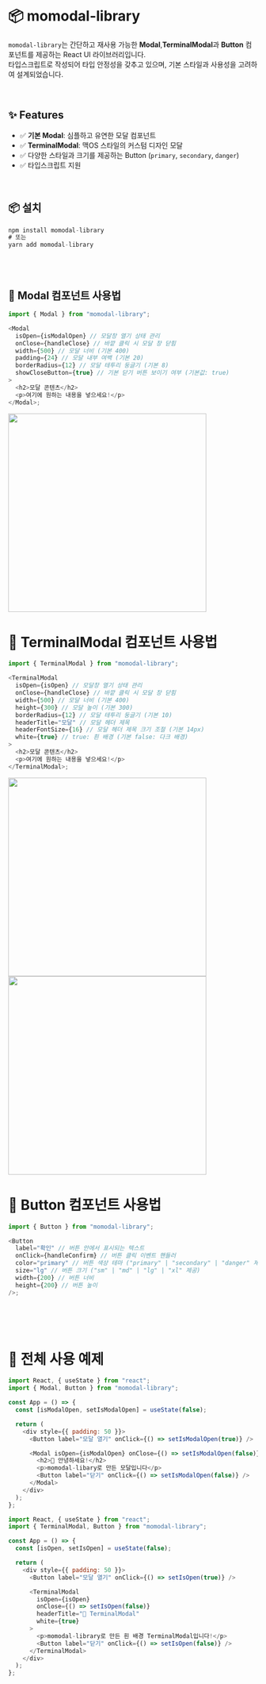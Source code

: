 <!-- @format -->

# 📦 momodal-library

`momodal-library`는 간단하고 재사용 가능한 **Modal**,**TerminalModal**과
**Button** 컴포넌트를 제공하는 React UI 라이브러리입니다.  
타입스크립트로 작성되어 타입 안정성을 갖추고 있으며, 기본 스타일과 사용성을 고려하여 설계되었습니다.

<br>

## ✨ Features

- ✅ **기본 Modal**: 심플하고 유연한 모달 컴포넌트
- ✅ **TerminalModal**: 맥OS 스타일의 커스텀 디자인 모달
- ✅ 다양한 스타일과 크기를 제공하는 Button (`primary`, `secondary`, `danger`)
- ✅ 타입스크립트 지원

<br>

## 📦 설치

```js
npm install momodal-library
# 또는
yarn add momodal-library
```

<br>
<br>

## 🚀 Modal 컴포넌트 사용법

```js
import { Modal } from "momodal-library";

<Modal
  isOpen={isModalOpen} // 모달창 열기 상태 관리
  onClose={handleClose} // 바깥 클릭 시 모달 창 닫힘
  width={500} // 모달 너비 (기본 400)
  padding={24} // 모달 내부 여백 (기본 20)
  borderRadius={12} // 모달 테투리 둥글기 (기본 8)
  showCloseButton={true} // 기본 닫기 버튼 보이기 여부 (기본값: true)
>
  <h2>모달 콘텐츠</h2>
  <p>여기에 원하는 내용을 넣으세요!</p>
</Modal>;
```

<img src="https://i.imgur.com/Hz5FXlx.png" width="400"/>

<br>

# 📌 TerminalModal 컴포넌트 사용법

```js
import { TerminalModal } from "momodal-library";

<TerminalModal
  isOpen={isOpen} // 모달창 열기 상태 관리
  onClose={handleClose} // 바깥 클릭 시 모달 창 닫힘
  width={500} // 모달 너비 (기본 400)
  height={300} // 모달 높이 (기본 300)
  borderRadius={12} // 모달 테투리 둥글기 (기본 10)
  headerTitle="모달" // 모달 헤더 제목
  headerFontSize={16} // 모달 헤더 제목 크기 조절 (기본 14px)
  white={true} // true: 흰 배경 (기본 false: 다크 배경)
>
  <h2>모달 콘텐츠</h2>
  <p>여기에 원하는 내용을 넣으세요!</p>
</TerminalModal>;
```

<img src="https://i.imgur.com/V9mUjwo.png" width="400"/>
<img src="https://i.imgur.com/uunlPsT.png" width="400"/>

<br>

# 🎨 Button 컴포넌트 사용법

```js
import { Button } from "momodal-library";

<Button
  label="확인" // 버튼 안에서 표시되는 텍스트
  onClick={handleConfirm} // 버튼 클릭 이벤트 핸들러
  color="primary" // 버튼 색상 테마 ("primary" | "secondary" | "danger" 제공)
  size="lg" // 버튼 크기 ("sm" | "md" | "lg" | "xl"	제공)
  width={200} // 버튼 너비
  height={200} // 버튼 높이
/>;
```

<br>
<br>
<br>

# 🚀 전체 사용 예제

```js
import React, { useState } from "react";
import { Modal, Button } from "momodal-library";

const App = () => {
  const [isModalOpen, setIsModalOpen] = useState(false);

  return (
    <div style={{ padding: 50 }}>
      <Button label="모달 열기" onClick={() => setIsModalOpen(true)} />

      <Modal isOpen={isModalOpen} onClose={() => setIsModalOpen(false)}>
        <h2>🎉 안녕하세요!</h2>
        <p>momodal-libary로 만든 모달입니다</p>
        <Button label="닫기" onClick={() => setIsModalOpen(false)} />
      </Modal>
    </div>
  );
};
```

```js
import React, { useState } from "react";
import { TerminalModal, Button } from "momodal-library";

const App = () => {
  const [isOpen, setIsOpen] = useState(false);

  return (
    <div style={{ padding: 50 }}>
      <Button label="모달 열기" onClick={() => setIsOpen(true)} />

      <TerminalModal
        isOpen={isOpen}
        onClose={() => setIsOpen(false)}
        headerTitle="🎉 TerminalModal"
        white={true}
      >
        <p>momodal-library로 만든 흰 배경 TerminalModal입니다!</p>
        <Button label="닫기" onClick={() => setIsOpen(false)} />
      </TerminalModal>
    </div>
  );
};
```
